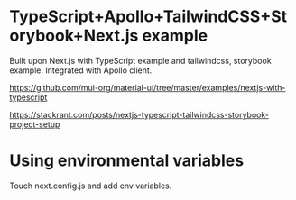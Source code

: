 # TypeScript+Apollo+TailwindCSS+Storybook+Next.js example

Built upon Next.js with TypeScript example and tailwindcss, storybook example. Integrated with Apollo client.

<https://github.com/mui-org/material-ui/tree/master/examples/nextjs-with-typescript>

<https://stackrant.com/posts/nextjs-typescript-tailwindcss-storybook-project-setup>

# Using environmental variables

Touch next.config.js and add env variables.
